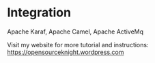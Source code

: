 # Integration
Apache Karaf, Apache Camel, Apache ActiveMq

Visit my website for more tutorial and instructions:
https://opensourceknight.wordpress.com
